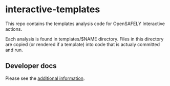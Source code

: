 # interactive-templates

This repo contains the templates analysis code for OpenSAFELY Interactive actions.

Each analysis is found in templates/$NAME directory. Files in this directory
are copied (or rendered if a template) into code that is actualy committed and
run.

## Developer docs

Please see the [additional information](DEVELOPERS.md).
